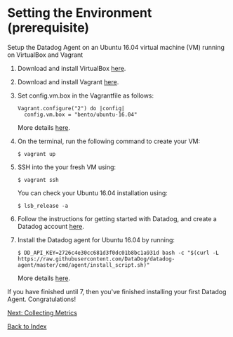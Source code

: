 # Setting the Environment (prerequisite)

Setup the Datadog Agent on an Ubuntu 16.04 virtual machine (VM) running on VirtualBox and Vagrant

1. Download and install VirtualBox [here](https://www.virtualbox.org/).
2. Download and install Vagrant [here](https://www.vagrantup.com/docs/installation/).
3. Set config.vm.box in the Vagrantfile as follows:
    ```
    Vagrant.configure("2") do |config|
      config.vm.box = "bento/ubuntu-16.04"
    ```
    More details [here](https://app.vagrantup.com/bento/boxes/ubuntu-16.04).

4. On the terminal, run the following command to create your VM:
    ```
    $ vagrant up
    ```

5. SSH into the your fresh VM using:
    ```
    $ vagrant ssh
    ```
    
    You can check your Ubuntu 16.04 installation using:
    ```
    $ lsb_release -a
    ```

6. Follow the instructions for getting started with Datadog, and create a Datadog account [here](https://docs.datadoghq.com/).


7. Install the Datadog agent for Ubuntu 16.04 by running:
    ```
    $ DD_API_KEY=2726c4e30cc681d3f0dc01b8bc1a931d bash -c "$(curl -L https://raw.githubusercontent.com/DataDog/datadog-agent/master/cmd/agent/install_script.sh)"
    ```
    More details [here](https://app.datadoghq.com/account/settings#agent/ubuntu).

If you have finished until 7, then you've finished installing your first Datadog Agent. Congratulations!

[Next: Collecting Metrics](./1_collecting_metrics.md)

[Back to Index](../answers.md)